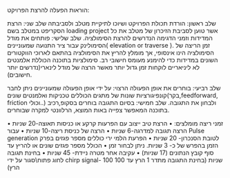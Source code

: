 הוראות הפעלה להרצת הפרויקט:

שלב ראשון: הורדת תכולת הפרויקט ושיוכו לתיקיית מטלב ולסביבתה
שלב שני: הרצת הסקריפט במטלב בשם  loading project אשר טוען לסביבת הזיכרון של מטלב את כל המדידות וזמני הדגימה הנדרשים להרצת הסימולציה.
שלב שלישי: פותחים את מודל הסימולינק עבור ציר התנועה שמעוניינים( elevation or traverse ).
זמן הריצה של הסימולציה הינו אינסופי, אך מומלץ להריץ את הסימולציה בהתאם לארוכי הווקטורים
השונים במדידות כדי להימנע מעומס חישובי רב. סימולציות בתוכנה הכוללת אלמנטים לא ליניאריים
לוקחות זמן גדול יותר מאשר הרצה של מודל לינארי(נדרשים יותר חישובים).

שלב רביעי: בוחרים את אופן הפעולה הרצוי: על ידי אופן הפעולה שמעוניינים ניתן לחבר קונפיגורציות שונות של מתגים הכוללים טכניקות ואלמנטים שונים(בקר,feedforward, friction וכולי..) ולבחון את התגובה.
שלב חמישי: בסיום התגובה בוחרים בסקופ,רכיב בתוכנה המאפשר צפייה באות המוצא, הרלוונטי למקרה שבוחרים.

זמני ריצה מומלצים:
•	הרצת טיב ייצוב עם הפרעות קרקע או כניסות תאוצה-20 שניות
•	הרצה תגובה למדרגה-6 שניות
•	הרצה של כניסת ריצה-10 שניות
•	עבור Pulse generation לטובת הסנכרון- 20 שניות
•	הפרעת הלמי ירי כוללים מספר פגזים בפרק הזמן בהפרש של כ- 3 שניות. ניתן לבחור זמן
•	הכולל מספר פגזים שונים או להריץ עד סוף קובץ הנתונים (17 שניות)
•	עקיבה אחר מטרה ניידת- 45 שניות
•	בחינת תגובה לחוג פתוח\סגור על ידי chirp signal- 100 שניות (בחינת התגובה מתדר 1 הרץ עד 100 הרץ)
